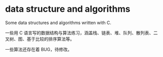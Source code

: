 # data structure and algorithms
Some data structures and algorithms written with C.

一些用 C 语言写的数据结构与算法练习，涵盖栈、链表、堆、队列、散列表、二叉树、图、基于比较的排序算法等。

一些算法还存在着 BUG，待修改。
